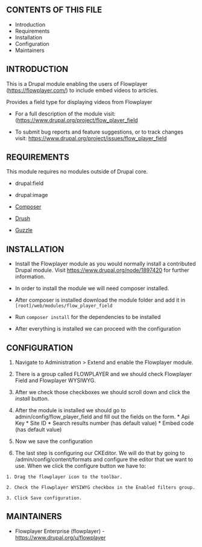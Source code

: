 CONTENTS OF THIS FILE
---------------------
  
  * Introduction
  * Requirements
  * Installation
  * Configuration
  * Maintainers


INTRODUCTION
------------

This is a Drupal module enabling the users of Flowplayer
(https://flowplayer.com/) to include embed videos to articles.

Provides a field type for displaying videos from Flowplayer

 * For a full description of the module visit:
   (https://www.drupal.org/project/flow_player_field

 * To submit bug reports and feature suggestions, or to track changes visit:
   https://www.drupal.org/project/issues/flow_player_field


REQUIREMENTS
------------

This module requires no modules outside of Drupal core.

  * drupal:field
  * drupal:image

  * [Composer](https://getcomposer.org/) 
  * [Drush](https://www.drush.org/)
  * [Guzzle](https://github.com/guzzle/guzzle)

INSTALLATION
------------

  * Install the Flowplayer module as you would normally install a
   contributed Drupal module. Visit https://www.drupal.org/node/1897420 for
   further information.

  * In order to install the module we will need composer installed.
  
  * After composer is installed download the module folder and add it in 
    ```[root]/web/modules/flow_player_field```
  
  * Run ```composer install``` for the dependencies to be installed
  * After everything is installed we can proceed with the configuration


CONFIGURATION
-------------

  1. Navigate to Administration > Extend and enable the Flowplayer
     module.

  2. There is a group called FLOWPLAYER and we should check 
     Flowplayer Field and Flowplayer WYSIWYG.
  
  3. After we check those checkboxes we should scroll down and 
     click the *install* button.
  
  4. After the module is installed we should go to 
     admin/config/flow_player_field and fill out the fields on the form.
    * Api Key
    * Site ID
    * Search results number (has default value)
    * Embed code (has default value)
    
  5. Now we save the configuration
  
  6. The last step is configuring our CKEditor. We will do that by going to 
     /admin/config/content/formats and configure the editor that we want to use. 
     When we click the configure button we have to:
  
    1. Drag the flowplayer icon to the toolbar.
    
    2. Check the Flowplayer WYSIWYG checkbox in the Enabled filters group.
  
    3. Click Save configuration.


MAINTAINERS
-----------

 * Flowplayer Enterprise (flowplayer) - https://www.drupal.org/u/flowplayer
